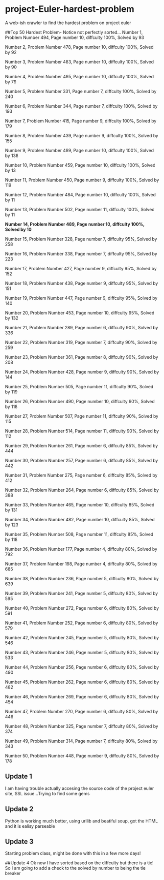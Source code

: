 # project-Euler-hardest-problem
A web-ish crawler to find the hardest problem on project euler

##Top 50 Hardest Problem- Notice not perfectly sorted...
Number 1, Problem Number 494, Page number 10, diffculty 100%, Solved by 93

Number 2, Problem Number 478, Page number 10, diffculty 100%, Solved by 92

Number 3, Problem Number 483, Page number 10, diffculty 100%, Solved by 90

Number 4, Problem Number 495, Page number 10, diffculty 100%, Solved by 79

Number 5, Problem Number 331, Page number 7, diffculty 100%, Solved by 240

Number 6, Problem Number 344, Page number 7, diffculty 100%, Solved by 193

Number 7, Problem Number 415, Page number 9, diffculty 100%, Solved by 179

Number 8, Problem Number 439, Page number 9, diffculty 100%, Solved by 155

Number 9, Problem Number 499, Page number 10, diffculty 100%, Solved by 138

Number 10, Problem Number 459, Page number 10, diffculty 100%, Solved by 13

Number 11, Problem Number 450, Page number 9, diffculty 100%, Solved by 119

Number 12, Problem Number 484, Page number 10, diffculty 100%, Solved by 11

Number 13, Problem Number 502, Page number 11, diffculty 100%, Solved by 11

**Number 14, Problem Number 489, Page number 10, diffculty 100%, Solved by 10**

Number 15, Problem Number 328, Page number 7, diffculty 95%, Solved by 258

Number 16, Problem Number 338, Page number 7, diffculty 95%, Solved by 223

Number 17, Problem Number 427, Page number 9, diffculty 95%, Solved by 152

Number 18, Problem Number 438, Page number 9, diffculty 95%, Solved by 151

Number 19, Problem Number 447, Page number 9, diffculty 95%, Solved by 140

Number 20, Problem Number 453, Page number 10, diffculty 95%, Solved by 132

Number 21, Problem Number 289, Page number 6, diffculty 90%, Solved by 336

Number 22, Problem Number 319, Page number 7, diffculty 90%, Solved by 259

Number 23, Problem Number 361, Page number 8, diffculty 90%, Solved by 208

Number 24, Problem Number 428, Page number 9, diffculty 90%, Solved by 144

Number 25, Problem Number 505, Page number 11, diffculty 90%, Solved by 119

Number 26, Problem Number 490, Page number 10, diffculty 90%, Solved by 118

Number 27, Problem Number 507, Page number 11, diffculty 90%, Solved by 115

Number 28, Problem Number 514, Page number 11, diffculty 90%, Solved by 112

Number 29, Problem Number 261, Page number 6, diffculty 85%, Solved by 444

Number 30, Problem Number 257, Page number 6, diffculty 85%, Solved by 442

Number 31, Problem Number 275, Page number 6, diffculty 85%, Solved by 412

Number 32, Problem Number 264, Page number 6, diffculty 85%, Solved by 388

Number 33, Problem Number 465, Page number 10, diffculty 85%, Solved by 131

Number 34, Problem Number 482, Page number 10, diffculty 85%, Solved by 123

Number 35, Problem Number 508, Page number 11, diffculty 85%, Solved by 118

Number 36, Problem Number 177, Page number 4, diffculty 80%, Solved by 792

Number 37, Problem Number 198, Page number 4, diffculty 80%, Solved by 685

Number 38, Problem Number 236, Page number 5, diffculty 80%, Solved by 639

Number 39, Problem Number 241, Page number 5, diffculty 80%, Solved by 595

Number 40, Problem Number 272, Page number 6, diffculty 80%, Solved by 591

Number 41, Problem Number 252, Page number 6, diffculty 80%, Solved by 579

Number 42, Problem Number 245, Page number 5, diffculty 80%, Solved by 546

Number 43, Problem Number 246, Page number 5, diffculty 80%, Solved by 533

Number 44, Problem Number 256, Page number 6, diffculty 80%, Solved by 490

Number 45, Problem Number 262, Page number 6, diffculty 80%, Solved by 482

Number 46, Problem Number 269, Page number 6, diffculty 80%, Solved by 454

Number 47, Problem Number 270, Page number 6, diffculty 80%, Solved by 446

Number 48, Problem Number 325, Page number 7, diffculty 80%, Solved by 374

Number 49, Problem Number 314, Page number 7, diffculty 80%, Solved by 343

Number 50, Problem Number 448, Page number 9, diffculty 80%, Solved by 178

## Update 1
I am having trouble actually accesing the source code of the project euler site, SSL issue...Trying to find some gems

## Update 2
Python is working much better, using urllib and beatiful soup, got the HTML and it is ealisy parseable

## Update 3
Starting problem class, might be done with this in a few more days!

##Update 4
Ok now I have sorted based on the diffculty but there is a tie! So I am going to add a check to the solved by number to being the tie breaker
